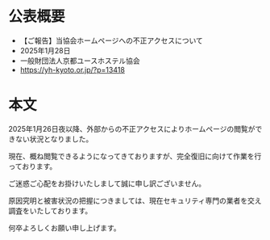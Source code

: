 # 公表概要
- 【ご報告】当協会ホームページへの不正アクセスについて
- 2025年1月28日
- 一般財団法人京都ユースホステル協会
- https://yh-kyoto.or.jp/?p=13418

# 本文
2025年1月26日夜以降、外部からの不正アクセスによりホームページの閲覧ができない状況となりました。

現在、概ね閲覧できるようになってきておりますが、完全復旧に向けて作業を行っております。

ご迷惑ご心配をお掛けいたしまして誠に申し訳ございません。

原因究明と被害状況の把握につきましては、現在セキュリティ専門の業者を交え調査をいたしております。

何卒よろしくお願い申し上げます。
